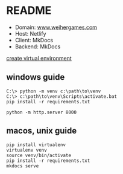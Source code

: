 # README

* Domain: www.weihergames.com
* Host: Netlify
* Client: MkDocs
* Backend: MkDocs

[create virtual environment](https://docs.python.org/3/library/venv.html)

## windows guide

```
C:\> python -m venv c:\path\to\venv
C:\> c:\path\to\venv\Scripts\activate.bat
pip install -r requirements.txt
```


```
python -m http.server 8000
```

## macos, unix guide

```
pip install virtualenv
virtualenv venv
source venv/bin/activate
pip install -r requirements.txt
mkdocs serve
```
